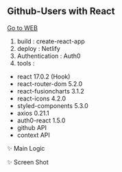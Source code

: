 ## Github-Users with React

[Go to WEB](https://react-github-user-searcher.netlify.app)

1. build : create-react-app
2. deploy : Netlify
3. Authentication : Auth0
4. tools :

- react 17.0.2 (Hook)
- react-router-dom 5.2.0
- react-fusioncharts 3.1.2
- react-icons 4.2.0
- styled-components 5.3.0
- axios 0.21.1
- auth0-react 1.5.0
- github API
- context API

✨ Main Logic

✨ Screen Shot
